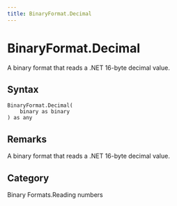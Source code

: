 ```yaml
---
title: BinaryFormat.Decimal
---
```


# BinaryFormat.Decimal


A binary format that reads a .NET 16-byte decimal value.


## Syntax

```powerquery
BinaryFormat.Decimal(
    binary as binary
) as any
```


## Remarks

A binary format that reads a .NET 16-byte decimal value.



## Category
Binary Formats.Reading numbers
